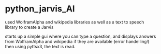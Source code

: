# python_jarvis_AI
used WolframAlpha and wikipedia libraries as well as a text to speech library to create a Jarvis

starts up a simple gui where you can type a question, and displays answers from WolframAlpha and wikipedia if they are available (error handelling!) then using pyttsx3, the text is read.

